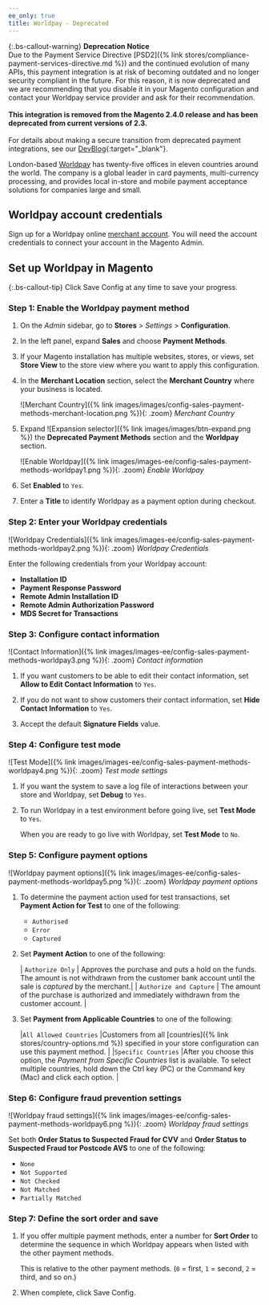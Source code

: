 ```yaml
---
ee_only: true
title: Worldpay - Deprecated
---
```


{:.bs-callout-warning}
**Deprecation Notice** <br/>
Due to the Payment Service Directive [PSD2]({% link stores/compliance-payment-services-directive.md %}) and the continued evolution of many APIs, this payment integration is at risk of becoming outdated and no longer security compliant in the future. For this reason, it is now deprecated and we are recommending that you disable it in your Magento configuration and contact your Worldpay service provider and ask for their recommendation.<br/><br/>
**This integration is removed from the Magento 2.4.0 release and has been deprecated from current versions of 2.3.**<br/><br/>
For details about making a secure transition from deprecated payment integrations, see our [DevBlog](https://community.magento.com/t5/Magento-DevBlog/Deprecation-of-Magento-core-payment-integrations/ba-p/426445){:target="_blank"}.

London-based [Worldpay][1] has twenty-five offices in eleven countries around the world. The company is a global leader in card payments, multi-currency processing, and provides local in-store and mobile payment acceptance solutions for companies large and small.

## Worldpay account credentials

Sign up for a Worldpay online [merchant account][2]. You will need the account credentials to connect your account in the Magento Admin.

## Set up Worldpay in Magento

{:.bs-callout-tip}
Click <span class="btn">Save Config</span> at any time to save your progress.

### Step 1: Enable the Worldpay payment method

1. On the _Admin_ sidebar, go to **Stores** > _Settings_ > **Configuration**.

1. In the left panel, expand **Sales** and choose **Payment Methods**.

1. If your Magento installation has multiple websites, stores, or views, set **Store View** to the store view where you want to apply this configuration.

1. In the **Merchant Location** section, select the **Merchant Country** where your business is located.

   ![Merchant Country]({% link images/images/config-sales-payment-methods-merchant-location.png %}){: .zoom}
   _Merchant Country_

1. Expand ![Expansion selector]({% link images/images/btn-expand.png %}) the **Deprecated Payment Methods** section and the **Worldpay** section.

   ![Enable Worldpay]({% link images/images-ee/config-sales-payment-methods-worldpay1.png %}){: .zoom}
   _Enable Worldpay_

1. Set **Enabled** to `Yes`.

1. Enter a **Title** to identify Worldpay as a payment option during checkout.

### Step 2: Enter your Worldpay credentials

![Worldpay Credentials]({% link images/images-ee/config-sales-payment-methods-worldpay2.png %}){: .zoom}
_Worldpay Credentials_

Enter the following credentials from your Worldpay account:

- **Installation ID**
- **Payment Response Password**
- **Remote Admin Installation ID**
- **Remote Admin Authorization Password**
- **MDS Secret for Transactions**

### Step 3: Configure contact information

![Contact Information]({% link images/images-ee/config-sales-payment-methods-worldpay3.png %}){: .zoom}
_Contact information_

1. If you want customers to be able to edit their contact information, set **Allow to Edit Contact Information** to `Yes`.

1. If you do not want to show customers their contact information, set **Hide Contact Information** to `Yes`.

1. Accept the default **Signature Fields** value.

### Step 4: Configure test mode

![Test Mode]({% link images/images-ee/config-sales-payment-methods-worldpay4.png %}){: .zoom}
_Test mode settings_

1. If you want the system to save a log file of interactions between your store and Worldpay, set **Debug** to `Yes`.

1. To run Worldpay in a test environment before going live, set **Test Mode** to `Yes`.

   When you are ready to go live with Worldpay, set **Test Mode** to `No`.

### Step 5: Configure payment options

![Worldpay payment options]({% link images/images-ee/config-sales-payment-methods-worldpay5.png %}){: .zoom}
_Worldpay payment options_

1. To determine the payment action used for test transactions, set **Payment Action for Test** to one of the following:

   - `Authorised`
   - `Error`
   - `Captured`

1. Set **Payment Action** to one of the following:

   | `Authorize Only` | Approves the purchase and puts a hold on the funds. The amount is not withdrawn from the customer bank account until the sale is _captured_ by the merchant.|
   | `Authorize and Capture` | The amount of the purchase is authorized and immediately withdrawn from the customer account. |

1. Set **Payment from Applicable Countries** to one of the following:

   |`All Allowed Countries` |Customers from all [countries]({% link stores/country-options.md %}) specified in your store configuration can use this payment method. |
   |`Specific Countries` |After you choose this option, the _Payment from Specific Countries_ list is available. To select multiple countries, hold down the Ctrl key (PC) or the Command key (Mac) and click each option. |

### Step 6: Configure fraud prevention settings

![Worldpay fraud settings]({% link images/images-ee/config-sales-payment-methods-worldpay6.png %}){: .zoom}
_Worldpay fraud settings_

Set both **Order Status to Suspected Fraud for CVV** and **Order Status to Suspected Fraud tor Postcode AVS** to one of the following:

- `None`
- `Not Supported`
- `Not Checked`
- `Not Matched`
- `Partially Matched`

### Step 7: Define the sort order and save

1. If you offer multiple payment methods, enter a number for **Sort Order** to determine the sequence in which Worldpay appears when listed with the other payment methods.

   This is relative to the other payment methods. (`0` = first, `1` = second, `2` = third, and so on.)

1. When complete, click <span class="btn">Save Config</span>.

[1]: https://www.worldpay.com/us
[2]: https://www.worldpay.com/global/sme/online/online-merchant-account
